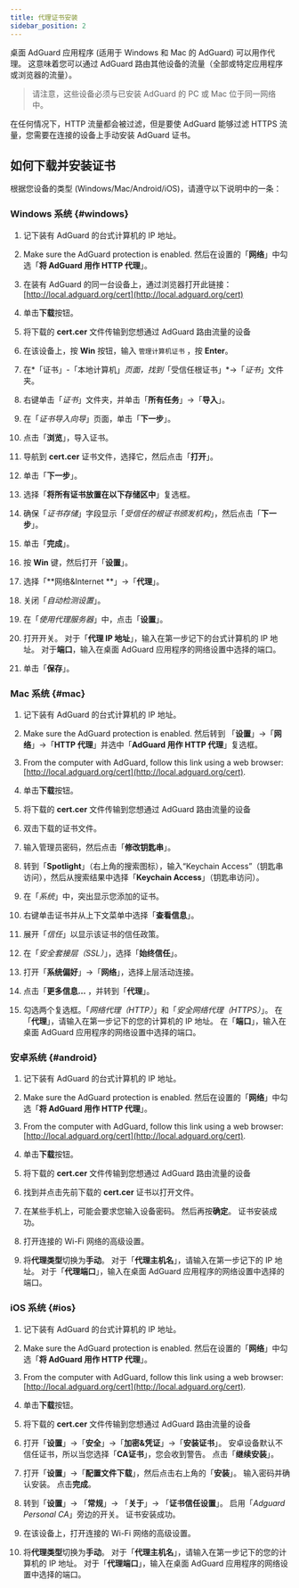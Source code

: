 ```yaml
---
title: 代理证书安装
sidebar_position: 2
---
```


桌面 AdGuard 应用程序 (适用于 Windows 和 Mac 的 AdGuard) 可以用作代理。 这意味着您可以通过 AdGuard 路由其他设备的流量（全部或特定应用程序或浏览器的流量）。

> 请注意，这些设备必须与已安装 AdGuard 的 PC 或 Mac 位于同一网络中。

在任何情况下，HTTP 流量都会被过滤，但是要使 AdGuard 能够过滤 HTTPS 流量，您需要在连接的设备上手动安装 AdGuard 证书。

## 如何下载并安装证书

根据您设备的类型 (Windows/Mac/Android/iOS)，请遵守以下说明中的一条：

### Windows 系统 {#windows}

1. 记下装有 AdGuard 的台式计算机的 IP 地址。

2. Make sure the AdGuard protection is enabled. 然后在设置的「**网络**」中勾选「**将 AdGuard 用作 HTTP 代理**」。

3. 在装有 AdGuard 的同一台设备上，通过浏览器打开此链接： [http://local.adguard.org/cert](http://local.adguard.org/cert)

4. 单击**下载**按钮。

5. 将下载的 **cert.cer** 文件传输到您想通过 AdGuard 路由流量的设备

6. 在该设备上，按 **Win** 按钮，输入 `管理计算机证书` ，按 **Enter**。

7. 在*「证书」-「本地计算机」*页面，找到*「受信任根证书」*→「*证书*」文件夹。

8. 右键单击「*证书*」文件夹，并单击「**所有任务**」→「**导入**」。

9. 在「*证书导入向导*」页面，单击「**下一步**」。

10. 点击「**浏览**」，导入证书。

11. 导航到 **cert.cer** 证书文件，选择它，然后点击「**打开**」。

12. 单击「**下一步**」。

13. 选择「**将所有证书放置在以下存储区中**」复选框。

14. 确保「*证书存储*」字段显示「*受信任的根证书颁发机构*」，然后点击「**下一步**」。

15. 单击「**完成**」。

16. 按 **Win** 键，然后打开「**设置**」。

17. 选择「**网络&Internet **」→「**代理**」。

18. 关闭「*自动检测设置*」。

19. 在「*使用代理服务器*」中，点击「**设置**」。

20. 打开开关。 对于「**代理 IP 地址**」，输入在第一步记下的台式计算机的 IP 地址。 对于**端口**，输入在桌面 AdGuard 应用程序的网络设置中选择的端口。

21. 单击「**保存**」。

### Mac 系统 {#mac}

1. 记下装有 AdGuard 的台式计算机的 IP 地址。

2. Make sure the AdGuard protection is enabled. 然后转到 「**设置**」→「**网络**」→「**HTTP 代理**」并选中「**AdGuard 用作 HTTP 代理**」复选框。

3. From the computer with AdGuard, follow this link using a web browser: [http://local.adguard.org/cert](http://local.adguard.org/cert).

4. 单击**下载**按钮。

5. 将下载的 **cert.cer** 文件传输到您想通过 AdGuard 路由流量的设备

6. 双击下载的证书文件。

7. 输入管理员密码，然后点击「**修改钥匙串**」。

8. 转到「**Spotlight**」（右上角的搜索图标），输入“Keychain Access”（钥匙串访问），然后从搜索结果中选择「**Keychain Access**」（钥匙串访问）。

9. 在「*系统*」中，突出显示您添加的证书。

10. 右键单击证书并从上下文菜单中选择「**查看信息**」。

11. 展开「*信任*」以显示该证书的信任政策。

12. 在「*安全套接层（SSL）*」，选择「**始终信任**」。

13. 打开「**系统偏好**」→「**网络**」，选择上层活动连接。

14. 点击「**更多信息...** ，并转到「**代理**」。

15. 勾选两个复选框。「*网络代理（HTTP）*」和「*安全网络代理（HTTPS）*」。 在「**代理**」，请输入在第一步记下的您的计算机的 IP 地址。 在「**端口**」，输入在桌面 AdGuard 应用程序的网络设置中选择的端口。

### 安卓系统 {#android}

1. 记下装有 AdGuard 的台式计算机的 IP 地址。

2. Make sure the AdGuard protection is enabled. 然后在设置的「**网络**」中勾选「**将 AdGuard 用作 HTTP 代理**」。

3. From the computer with AdGuard, follow this link using a web browser: [http://local.adguard.org/cert](http://local.adguard.org/cert).

4. 单击**下载**按钮。

5. 将下载的 **cert.cer** 文件传输到您想通过 AdGuard 路由流量的设备

6. 找到并点击先前下载的 **cert.cer** 证书以打开文件。

7. 在某些手机上，可能会要求您输入设备密码。 然后再按**确定**。 证书安装成功。

8. 打开连接的 Wi-Fi 网络的高级设置。

9. 将**代理类型**切换为**手动**。 对于「**代理主机名**」，请输入在第一步记下的 IP 地址。 对于「**代理端口**」，输入在桌面 AdGuard 应用程序的网络设置中选择的端口。

### iOS 系统 {#ios}

1. 记下装有 AdGuard 的台式计算机的 IP 地址。

2. Make sure the AdGuard protection is enabled. 然后在设置的「**网络**」中勾选「**将 AdGuard 用作 HTTP 代理**」。

3. From the computer with AdGuard, follow this link using a web browser: [http://local.adguard.org/cert](http://local.adguard.org/cert).

4. 单击**下载**按钮。

5. 将下载的 **cert.cer** 文件传输到您想通过 AdGuard 路由流量的设备

6. 打开「**设置**」→「**安全**」→「**加密&凭证**」→「**安装证书**」。 安卓设备默认不信任证书，所以当您选择「**CA证书**」，您会收到警告。 点击「**继续安装**」。

7. 打开「**设置**」→「**配置文件下载**」，然后点击右上角的「**安装**」。 输入密码并确认安装。 点击**完成**。

8. 转到「**设置**」→ 「**常规**」→ 「**关于**」→ 「**证书信任设置**」。 启用「*Adguard Personal CA*」旁边的开关。 证书安装成功。

9. 在该设备上，打开连接的 Wi-Fi 网络的高级设置。

10. 将**代理类型**切换为**手动**。 对于「**代理主机名**」，请输入在第一步记下的您的计算机的 IP 地址。 对于「**代理端口**」，输入在桌面 AdGuard 应用程序的网络设置中选择的端口。
